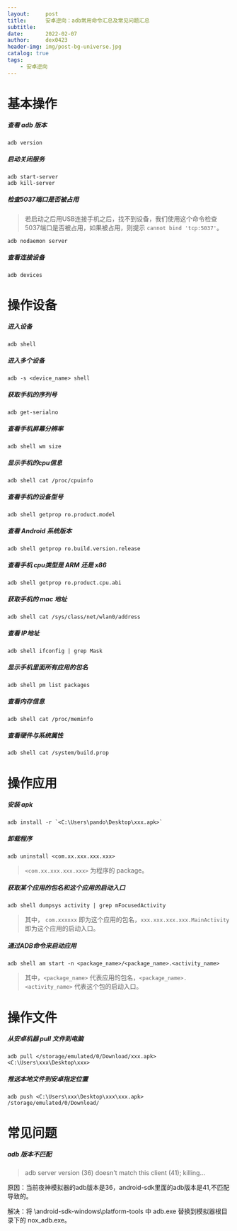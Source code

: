 ```yaml
---
layout:     post
title:      安卓逆向：adb常用命令汇总及常见问题汇总
subtitle:   
date:       2022-02-07
author:     dex0423
header-img: img/post-bg-universe.jpg
catalog: true
tags:
    - 安卓逆向
---
```


# 基本操作

##### 查看 adb 版本

```
adb version
```

##### 启动关闭服务

```
adb start-server 
adb kill-server
```

##### 检查5037端口是否被占用

>若启动之后用USB连接手机之后，找不到设备，我们使用这个命令检查5037端口是否被占用，如果被占用，则提示 `cannot bind 'tcp:5037'`。

```
adb nodaemon server 
```

##### 查看连接设备

```
adb devices
```

# 操作设备

##### 进入设备

```
adb shell
```

##### 进入多个设备

```
adb -s <device_name> shell 
```

##### 获取手机的序列号

```
adb get-serialno 
```

##### 查看手机屏幕分辨率

```
adb shell wm size
```

##### 显示手机的cpu信息

```
adb shell cat /proc/cpuinfo
```

##### 查看手机的设备型号

```
adb shell getprop ro.product.model
```

##### 查看 Android 系统版本

```
adb shell getprop ro.build.version.release
```

##### 查看手机 cpu类型是 ARM 还是 x86

```adb shell getprop ro.product.cpu.abi```

##### 获取手机的 mac 地址

```
adb shell cat /sys/class/net/wlan0/address
```

##### 查看 IP地址

```adb shell ifconfig | grep Mask```

##### 显示手机里面所有应用的包名

```
adb shell pm list packages
```
 
##### 查看内存信息

```adb shell cat /proc/meminfo```

##### 查看硬件与系统属性

```adb shell cat /system/build.prop```


# 操作应用

##### 安装 apk

```
adb install -r `<C:\Users\pando\Desktop\xxx.apk>`
```

##### 卸载程序

```
adb uninstall <com.xx.xxx.xxx.xxx>
```

>`<com.xx.xxx.xxx.xxx>` 为程序的 package。
##### 获取某个应用的包名和这个应用的启动入口

```
adb shell dumpsys activity | grep mFocusedActivity
```
>其中， `com.xxxxxx` 即为这个应用的包名，`xxx.xxx.xxx.xxx.MainActivity` 即为这个应用的启动入口。

##### 通过ADB命令来启动应用

```
adb shell am start -n <package_name>/<package_name>.<activity_name>
```
>其中，`<package_name>` 代表应用的包名，`<package_name>.<activity_name>` 代表这个包的启动入口。

# 操作文件

##### 从安卓机器 pull 文件到电脑

```
adb pull </storage/emulated/0/Download/xxx.apk> <C:\Users\xxx\Desktop\xxx>
```

##### 推送本地文件到安卓指定位置

```
adb push <C:\Users\xxx\Desktop\xxx\xxx.apk> /storage/emulated/0/Download/
```

# 常见问题

##### adb 版本不匹配

>adb server version (36) doesn't match this client (41); killing...

原因：当前夜神模拟器的adb版本是36，android-sdk里面的adb版本是41,不匹配导致的。 

解决：将 \android-sdk-windows\platform-tools 中 adb.exe 替换到模拟器根目录下的 nox_adb.exe。